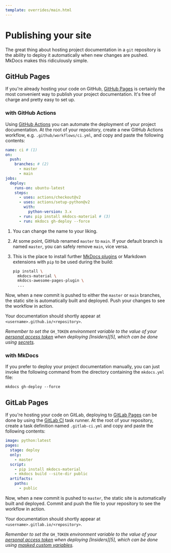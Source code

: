 ```yaml
---
template: overrides/main.html
---
```


# Publishing your site

The great thing about hosting project documentation in a `git` repository is
the ability to deploy it automatically when new changes are pushed. MkDocs
makes this ridiculously simple.

## GitHub Pages

If you're already hosting your code on GitHub, [GitHub Pages][1] is certainly
the most convenient way to publish your project documentation. It's free of
charge and pretty easy to set up.

  [1]: https://pages.github.com/

### with GitHub Actions

Using [GitHub Actions][2] you can automate the deployment of your project
documentation. At the root of your repository, create a new GitHub Actions
workflow, e.g. `.github/workflows/ci.yml`, and copy and paste the following
contents:

``` yaml
name: ci # (1)
on:
  push:
    branches: # (2)
      - master
      - main
jobs:
  deploy:
    runs-on: ubuntu-latest
    steps:
      - uses: actions/checkout@v2
      - uses: actions/setup-python@v2
        with:
          python-version: 3.x
      - run: pip install mkdocs-material # (3)
      - run: mkdocs gh-deploy --force
```

1. You can change the name to your liking.

2. At some point, GitHub renamed `master` to `main`. If your default branch
   is named `master`, you can safely remove `main`, vice versa.

3. This is the place to install further [MkDocs plugins][3] or Markdown
   extensions with `pip` to be used during the build:

    ``` sh
    pip install \
      mkdocs-material \
      mkdocs-awesome-pages-plugin \
      ...
    ```

Now, when a new commit is pushed to either the `master` or `main` branches,
the static site is automatically built and deployed. Push your changes to see
the workflow in action.

Your documentation should shortly appear at `<username>.github.io/<repository>`.

_Remember to set the_ `GH_TOKEN` _environment variable to the value of your
[personal access token][4] when deploying [Insiders][5], which can be done
using [secrets][6]._

  [2]: https://github.com/features/actions
  [3]: https://github.com/mkdocs/mkdocs/wiki/MkDocs-Plugins
  [4]: https://docs.github.com/en/github/authenticating-to-github/creating-a-personal-access-token
  [6]: https://docs.github.com/en/actions/configuring-and-managing-workflows/creating-and-storing-encrypted-secrets

### with MkDocs

If you prefer to deploy your project documentation manually, you can just invoke
the following command from the directory containing the `mkdocs.yml` file:

```
mkdocs gh-deploy --force
```

## GitLab Pages

If you're hosting your code on GitLab, deploying to [GitLab Pages][7] can be
done by using the [GitLab CI][8] task runner. At the root of your repository,
create a task definition named `.gitlab-ci.yml` and copy and paste the
following contents:

``` yaml
image: python:latest
pages:
  stage: deploy
  only:
    - master
  script:
    - pip install mkdocs-material
    - mkdocs build --site-dir public
  artifacts:
    paths:
      - public
```

Now, when a new commit is pushed to `master`, the static site is automatically
built and deployed. Commit and push the file to your repository to see the
workflow in action.

Your documentation should shortly appear at `<username>.gitlab.io/<repository>`.

_Remember to set the_ `GH_TOKEN` _environment variable to the value of your
[personal access token][4] when deploying [Insiders][5], which can be done
using [masked custom variables][9]._

  [7]: https://gitlab.com/pages
  [8]: https://docs.gitlab.com/ee/ci/
  [9]: https://docs.gitlab.com/ee/ci/variables/#create-a-custom-variable-in-the-ui
